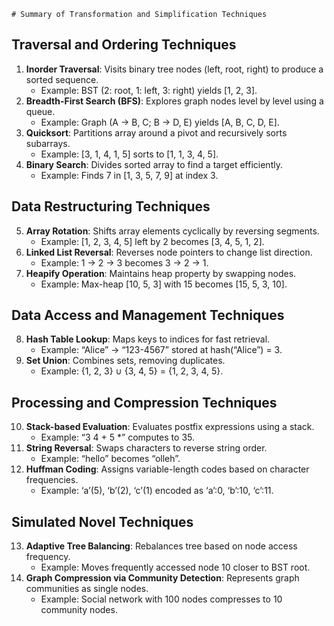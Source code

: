 	# Summary of Transformation and Simplification Techniques

## Traversal and Ordering Techniques
1. **Inorder Traversal**: Visits binary tree nodes (left, root, right) to produce a sorted sequence.  
   - Example: BST (2: root, 1: left, 3: right) yields [1, 2, 3].
2. **Breadth-First Search (BFS)**: Explores graph nodes level by level using a queue.  
   - Example: Graph (A -> B, C; B -> D, E) yields [A, B, C, D, E].
3. **Quicksort**: Partitions array around a pivot and recursively sorts subarrays.  
   - Example: [3, 1, 4, 1, 5] sorts to [1, 1, 3, 4, 5].
4. **Binary Search**: Divides sorted array to find a target efficiently.  
   - Example: Finds 7 in [1, 3, 5, 7, 9] at index 3.

## Data Restructuring Techniques
5. **Array Rotation**: Shifts array elements cyclically by reversing segments.  
   - Example: [1, 2, 3, 4, 5] left by 2 becomes [3, 4, 5, 1, 2].
6. **Linked List Reversal**: Reverses node pointers to change list direction.  
   - Example: 1 -> 2 -> 3 becomes 3 -> 2 -> 1.
7. **Heapify Operation**: Maintains heap property by swapping nodes.  
   - Example: Max-heap [10, 5, 3] with 15 becomes [15, 5, 3, 10].

## Data Access and Management Techniques
8. **Hash Table Lookup**: Maps keys to indices for fast retrieval.  
   - Example: “Alice” -> “123-4567” stored at hash(“Alice”) = 3.
9. **Set Union**: Combines sets, removing duplicates.  
   - Example: {1, 2, 3} ∪ {3, 4, 5} = {1, 2, 3, 4, 5}.

## Processing and Compression Techniques
10. **Stack-based Evaluation**: Evaluates postfix expressions using a stack.  
    - Example: “3 4 + 5 *” computes to 35.
11. **String Reversal**: Swaps characters to reverse string order.  
    - Example: “hello” becomes “olleh”.
12. **Huffman Coding**: Assigns variable-length codes based on character frequencies.  
    - Example: ‘a’(5), ‘b’(2), ‘c’(1) encoded as ‘a’:0, ‘b’:10, ‘c’:11.

## Simulated Novel Techniques
13. **Adaptive Tree Balancing**: Rebalances tree based on node access frequency.  
    - Example: Moves frequently accessed node 10 closer to BST root.
14. **Graph Compression via Community Detection**: Represents graph communities as single nodes.  
    - Example: Social network with 100 nodes compresses to 10 community nodes.